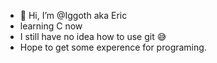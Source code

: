 - 👋 Hi, I’m @Iggoth aka Eric
- learning C now
- I still have no idea how to use git 😅
- Hope to get some experence for programing.
